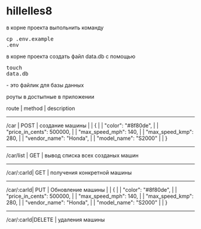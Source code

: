 # hillelles8

в корне проекта выпольнить команду <pre>cp .env.example .env</pre>

в корне проекта создать файл data.db с помощью <pre>touch data.db</pre> - это файлик для базы данных

роуты в достыпные в приложении 

route | method | description
_____________________________________
/car       |  POST    | создание машины
           |          | {
           |          |      "color": "#8f80de",
           |          |      "price_in_cents": 500000,
           |          |      "max_speed_mph": 140,
           |          |      "max_speed_kmp": 280,
           |          |      "vendor_name": "Honda",
           |          |      "model_name": "S2000"
           |          |  }
____________________________________
 /car/list | GET      | вывод списка всех созданых машин
 ___________________________________
/car/:carId| GET      | получения конкретной машины
____________________________________
/car/:carId| PUT      | Обновление машины
           |          | {
           |          |      "color": "#8f80de",
           |          |      "price_in_cents": 500000,
           |          |      "max_speed_mph": 140,
           |          |      "max_speed_kmp": 280,
           |          |      "vendor_name": "Honda",
           |          |      "model_name": "S2000"
           |          |  }
____________________________________
/car/:carId|DELETE    | удаления машины

